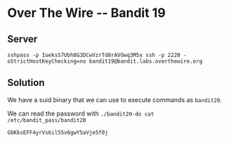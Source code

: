 # Over The Wire -- Bandit 19

## Server
```
sshpass -p IueksS7Ubh8G3DCwVzrTd8rAVOwq3M5x ssh -p 2220 -oStrictHostKeyChecking=no bandit19@bandit.labs.overthewire.org 
```

## Solution

We have a suid binary that we can use to execute commands as `bandit20`.

We can read the password with `./bandit20-do cat /etc/bandit_pass/bandit20`
```
GbKksEFF4yrVs6il55v6gwY5aVje5f0j
```
